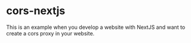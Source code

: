 # cors-nextjs
This is an example when you develop a website with NextJS and want to create a cors proxy in your website.
